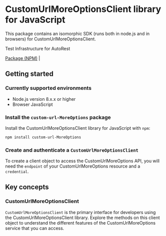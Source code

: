 # CustomUrlMoreOptionsClient library for JavaScript

This package contains an isomorphic SDK (runs both in node.js and in browsers) for CustomUrlMoreOptionsClient.

Test Infrastructure for AutoRest

[Package (NPM)](https://www.npmjs.com/package/custom-url-MoreOptions) |

## Getting started

### Currently supported environments

- Node.js version 8.x.x or higher
- Browser JavaScript


### Install the `custom-url-MoreOptions` package

Install the CustomUrlMoreOptionsClient library for JavaScript with `npm`:

```bash
npm install custom-url-MoreOptions
```

### Create and authenticate a `CustomUrlMoreOptionsClient`

To create a client object to access the CustomUrlMoreOptions API, you will need the `endpoint` of your CustomUrlMoreOptions resource and a `credential`.
## Key concepts

### CustomUrlMoreOptionsClient

`CustomUrlMoreOptionsClient` is the primary interface for developers using the CustomUrlMoreOptionsClient library. Explore the methods on this client object to understand the different features of the CustomUrlMoreOptions service that you can access.

